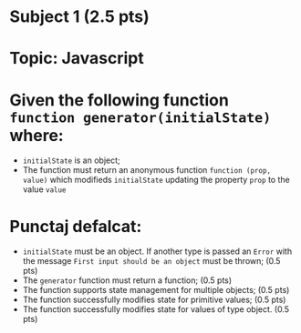 # Subject 1 (2.5 pts)
# Topic: Javascript

# Given the following function `function generator(initialState)` where:
- `initialState` is an object;
- The function must return an anonymous function `function (prop, value)` which modifieds  `initialState` updating the property `prop` to the value `value`

# Punctaj defalcat:
- `initialState` must be an object. If another type is passed an  `Error` with the message `First input should be an object` must be thrown; (0.5 pts)
- The `generator` function must return a function; (0.5 pts)
- The function supports state management for multiple objects; (0.5 pts)
- The function successfully modifies state for primitive values; (0.5 pts)
- The function successfully modifies state for values of type object. (0.5 pts)